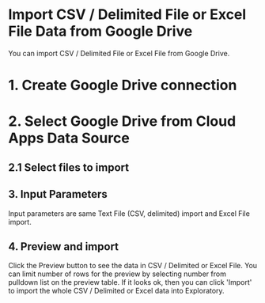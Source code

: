 # Import CSV / Delimited File or Excel File Data from Google Drive

You can import CSV / Delimited File or Excel File from Google Drive.

# 1. Create Google Drive connection

# 2. Select Google Drive from Cloud Apps Data Source

## 2.1 Select files to import

## 3. Input Parameters

Input parameters are same Text File (CSV, delimited) import and Excel File import.

## 4. Preview and import

Click the Preview button to see the data in CSV / Delimited or Excel File. You can limit number of rows for the preview by selecting number from pulldown list on the preview table. If it looks ok, then you can click 'Import' to import the whole CSV / Delimited or Excel data into Exploratory.
